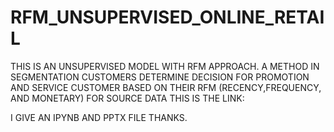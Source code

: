 # RFM_UNSUPERVISED_ONLINE_RETAIL

THIS IS AN UNSUPERVISED MODEL WITH RFM APPROACH.  A METHOD IN SEGMENTATION CUSTOMERS DETERMINE DECISION FOR PROMOTION AND SERVICE CUSTOMER BASED ON THEIR RFM (RECENCY,FREQUENCY, AND MONETARY)
FOR SOURCE DATA THIS IS THE LINK:

I GIVE AN IPYNB AND PPTX FILE THANKS.
